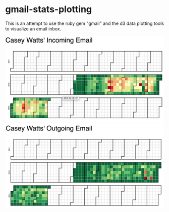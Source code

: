 gmail-stats-plotting
====================

This is an attempt to use the ruby gem "gmail" and the d3 data plotting
tools to visualize an email inbox.

![Incoming Email Visualization](/incomingemail.png)
![Outgoing Email Visualization](/outgoingemail.png)
